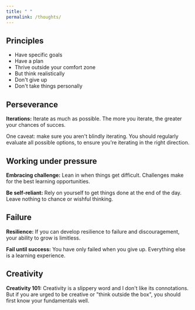 ```yaml
---
title: " "
permalink: /thoughts/
---
```


## Principles

- Have specific goals
- Have a plan
- Thrive outside your comfort zone
- But think realistically
- Don't give up
- Don't take things personally

## Perseverance

**Iterations:** Iterate as much as possible. The more you iterate, the greater your chances of succes. 

One caveat: make sure you aren't blindly iterating. You should regularly evaluate all possible options, to ensure you're iterating in the right direction. 

## Working under pressure

**Embracing challenge:** Lean in when things get difficult. Challenges make for the best learning opportunities.

**Be self-reliant:** Rely on yourself to get things done at the end of the day. Leave nothing to chance or wishful thinking.

## Failure

**Resilience:** If you can develop resilience to failure and discouragement, your ability to grow is limitless.

**Fail until success:** You have only failed when you give up. Everything else is a learning experience.

## Creativity

**Creativity 101:** Creativity is a slippery word and I don't like its connotations. But if you are urged to be creative or "think outside the box", you should first know your fundamentals well. 

